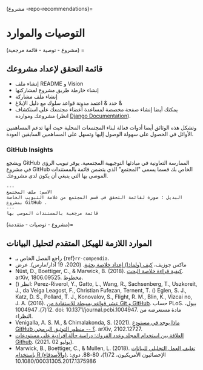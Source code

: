 (مشروع -repo-recommendations)=
# التوصيات والموارد

(مشروع - توصية - قائمة مرجعية) =
## قائمة التحقق لإعداد مشروعك

* إنشاء ملف README و Vision
* إنشاء خارطة طريق مشروع لمشاركتها
* إنشاء ملف مشاركة
* حدد & اعتمد مدونة قواعد سلوك مع دليل الإبلاغ &
* يمكنك أيضا إنشاء صفحة مخصصة لمساعدة أعضاء مجتمعك على استكشاف مشروعك وموارده (انظر [Django Documentation](https://docs.djangoproject.com/)).

وتشكل هذه الوثائق أيضا أدوات فعالة لبناء المجتمعات المحلية حيث أنها تدعم المساهمين الأوائل في الحصول على سهولة الوصول إليها وتسهل على المساهمين السابقين العودة.

### GitHub Insights

ويشجع GitHub الممارسة التعاونية في مبادئها التوجيهية المجتمعية. يوفر تبويب الرؤى في مشروع GitHub الخاص بك قسما يسمى "المجتمع" الذي يتضمن قائمة بالمستندات الموصى بها التي ينبغي أن يكون لدى مشروعك.

```{figure} ../../figures/community-profile.png
---
الاسم: ملف المجتمع
البديل : صورة لقائمة التحقق في قسم المجتمع من علامة التبويب الخاصة بمشروع GitHub .
---
قائمة مرجعية بالمستندات الموصى بها
```

(مشروع - توصيات - متقدمة)=
## الموارد اللازمة للهيكل المتقدم لتحليل البيانات

- راجع الفصل الخاص بـ {ref}`rr-compendia`.
- ماكس جوزيف، [كيف (ولماذا) إعداد خلاصة بحثية](https://mbjoseph.github.io/intro-research-compendia/#1). (2020، 19 آذار/مارس). عرض
- Nüst, D., Boettiger, C., & Marwick, B. (2018). [كيفية قراءة خلاصة البحث](https://arxiv.org/abs/1806.09525v1). arXiv, 1806.09525. مخطوط.
- () انظر: Perez-Riverol, Y., Gatto, L., Wang, R., Sachsenberg, T., Uszkoreit, J., da Veiga Leagost, F., Christian Fufezan, Ternent, T. () Eglen, S. J., Katz, D. S., Pollard, T. J., Konovalov, S., Flight, R. M., Blin, K., Vizcai<unk> no, J. A. (2016). [عشر قواعد بسيطة للاستفادة من Git و GitHub](https://journals.plos.org/ploscompbiol/article?id=10.1371/journal.pcbi.1004947). حساب PLoS. بيول، 12(7)، 1004947. doi: 10.1371/journal.pcbi.1004947. مادة مستعرضة من النظراء.
- Venigalla, A. S. M., & Chimalakonda, S. (2021). [ماذا يوجد في مستودع GitHub ؟ -- منظور التوثيق البرمجي](https://arxiv.org/abs/2102.12727v2). arXiv, 2102.12727.
- [العلاقة بين استخدام المجلد وعدد الفروك: دراسة حالة إفرادية على مستودعات Github](http://citeseerx.ist.psu.edu/viewdoc/summary?doi=10.1.1.650.8150). (2021، يوليو 02).
- Marwick, B., Boettiger, C., & Mullen, L. (2018). [تغليف العمل التحليلي للبيانات باستخدام R (والأصدقاء)](https://www.tandfonline.com/doi/abs/10.1080/00031305.2017.1375986). الإحصائيون الأمريكيون، 72(1)، 80-88. دوي: 10.1080/00031305.2017.1375986
